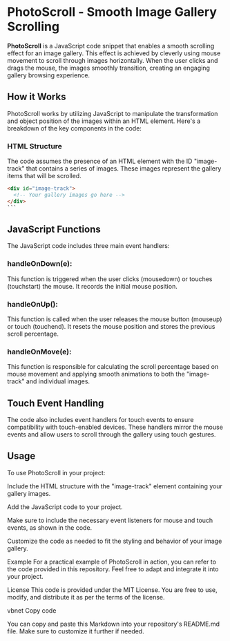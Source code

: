 # PhotoScroll - Smooth Image Gallery Scrolling

**PhotoScroll** is a JavaScript code snippet that enables a smooth scrolling effect for an image gallery. This effect is achieved by cleverly using mouse movement to scroll through images horizontally. When the user clicks and drags the mouse, the images smoothly transition, creating an engaging gallery browsing experience.

## How it Works

PhotoScroll works by utilizing JavaScript to manipulate the transformation and object position of the images within an HTML element. Here's a breakdown of the key components in the code:

### HTML Structure

The code assumes the presence of an HTML element with the ID "image-track" that contains a series of images. These images represent the gallery items that will be scrolled.

````html
<div id="image-track">
  <!-- Your gallery images go here -->
</div>
```
````

## JavaScript Functions

The JavaScript code includes three main event handlers:

### handleOnDown(e):

This function is triggered when the user clicks (mousedown) or touches (touchstart) the mouse. It records the initial mouse position.

### handleOnUp():

This function is called when the user releases the mouse button (mouseup) or touch (touchend). It resets the mouse position and stores the previous scroll percentage.

### handleOnMove(e):

This function is responsible for calculating the scroll percentage based on mouse movement and applying smooth animations to both the "image-track" and individual images.

## Touch Event Handling

The code also includes event handlers for touch events to ensure compatibility with touch-enabled devices. These handlers mirror the mouse events and allow users to scroll through the gallery using touch gestures.

## Usage

To use PhotoScroll in your project:

Include the HTML structure with the "image-track" element containing your gallery images.

Add the JavaScript code to your project.

Make sure to include the necessary event listeners for mouse and touch events, as shown in the code.

Customize the code as needed to fit the styling and behavior of your image gallery.

Example
For a practical example of PhotoScroll in action, you can refer to the code provided in this repository. Feel free to adapt and integrate it into your project.

License
This code is provided under the MIT License. You are free to use, modify, and distribute it as per the terms of the license.

vbnet
Copy code

You can copy and paste this Markdown into your repository's README.md file. Make sure to customize it further if needed.
